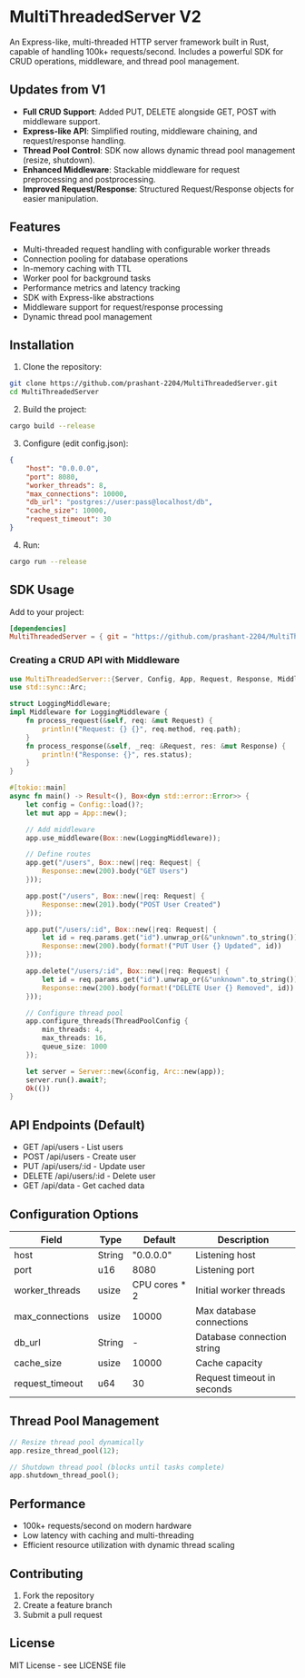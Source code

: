 # MultiThreadedServer V2

An Express-like, multi-threaded HTTP server framework built in Rust, capable of handling 100k+ requests/second. Includes a powerful SDK for CRUD operations, middleware, and thread pool management.

## Updates from V1
- **Full CRUD Support**: Added PUT, DELETE alongside GET, POST with middleware support.
- **Express-like API**: Simplified routing, middleware chaining, and request/response handling.
- **Thread Pool Control**: SDK now allows dynamic thread pool management (resize, shutdown).
- **Enhanced Middleware**: Stackable middleware for request preprocessing and postprocessing.
- **Improved Request/Response**: Structured Request/Response objects for easier manipulation.

## Features
- Multi-threaded request handling with configurable worker threads
- Connection pooling for database operations
- In-memory caching with TTL
- Worker pool for background tasks
- Performance metrics and latency tracking
- SDK with Express-like abstractions
- Middleware support for request/response processing
- Dynamic thread pool management

## Installation
1. Clone the repository:
```bash
git clone https://github.com/prashant-2204/MultiThreadedServer.git
cd MultiThreadedServer
```
2. Build the project:
```bash
cargo build --release
```
3. Configure (edit config.json):
```json
{
    "host": "0.0.0.0",
    "port": 8080,
    "worker_threads": 8,
    "max_connections": 10000,
    "db_url": "postgres://user:pass@localhost/db",
    "cache_size": 10000,
    "request_timeout": 30
}
```
4. Run:
```bash
cargo run --release
```

## SDK Usage
Add to your project:
```toml
[dependencies]
MultiThreadedServer = { git = "https://github.com/prashant-2204/MultiThreadedServer.git" }
```

### Creating a CRUD API with Middleware
```rust
use MultiThreadedServer::{Server, Config, App, Request, Response, Middleware, ThreadPoolConfig};
use std::sync::Arc;

struct LoggingMiddleware;
impl Middleware for LoggingMiddleware {
    fn process_request(&self, req: &mut Request) {
        println!("Request: {} {}", req.method, req.path);
    }
    fn process_response(&self, _req: &Request, res: &mut Response) {
        println!("Response: {}", res.status);
    }
}

#[tokio::main]
async fn main() -> Result<(), Box<dyn std::error::Error>> {
    let config = Config::load()?;
    let mut app = App::new();

    // Add middleware
    app.use_middleware(Box::new(LoggingMiddleware));

    // Define routes
    app.get("/users", Box::new(|req: Request| {
        Response::new(200).body("GET Users")
    }));

    app.post("/users", Box::new(|req: Request| {
        Response::new(201).body("POST User Created")
    }));

    app.put("/users/:id", Box::new(|req: Request| {
        let id = req.params.get("id").unwrap_or(&"unknown".to_string());
        Response::new(200).body(format!("PUT User {} Updated", id))
    }));

    app.delete("/users/:id", Box::new(|req: Request| {
        let id = req.params.get("id").unwrap_or(&"unknown".to_string());
        Response::new(200).body(format!("DELETE User {} Removed", id))
    }));

    // Configure thread pool
    app.configure_threads(ThreadPoolConfig {
        min_threads: 4,
        max_threads: 16,
        queue_size: 1000
    });

    let server = Server::new(&config, Arc::new(app));
    server.run().await?;
    Ok(())
}
```

## API Endpoints (Default)
- GET /api/users - List users
- POST /api/users - Create user
- PUT /api/users/:id - Update user
- DELETE /api/users/:id - Delete user
- GET /api/data - Get cached data

## Configuration Options
| Field           | Type   | Default         | Description                  |
|-----------------|--------|-----------------|------------------------------|
| host           | String | "0.0.0.0"      | Listening host              |
| port           | u16    | 8080           | Listening port              |
| worker_threads | usize  | CPU cores * 2  | Initial worker threads      |
| max_connections| usize  | 10000          | Max database connections    |
| db_url         | String | -              | Database connection string  |
| cache_size     | usize  | 10000          | Cache capacity              |
| request_timeout| u64    | 30             | Request timeout in seconds  |

## Thread Pool Management
```rust
// Resize thread pool dynamically
app.resize_thread_pool(12);

// Shutdown thread pool (blocks until tasks complete)
app.shutdown_thread_pool();
```

## Performance
- 100k+ requests/second on modern hardware
- Low latency with caching and multi-threading
- Efficient resource utilization with dynamic thread scaling

## Contributing
1. Fork the repository
2. Create a feature branch
3. Submit a pull request

## License
MIT License - see LICENSE file
